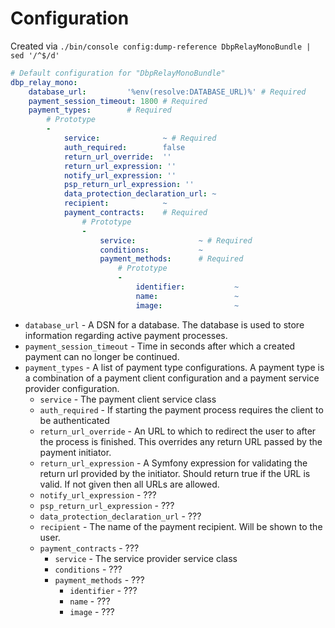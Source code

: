 # Configuration

Created via `./bin/console config:dump-reference DbpRelayMonoBundle | sed '/^$/d'`

```yaml
# Default configuration for "DbpRelayMonoBundle"
dbp_relay_mono:
    database_url:         '%env(resolve:DATABASE_URL)%' # Required
    payment_session_timeout: 1800 # Required
    payment_types:        # Required
        # Prototype
        -
            service:              ~ # Required
            auth_required:        false
            return_url_override:  ''
            return_url_expression: ''
            notify_url_expression: ''
            psp_return_url_expression: ''
            data_protection_declaration_url: ~
            recipient:            ~
            payment_contracts:    # Required
                # Prototype
                -
                    service:              ~ # Required
                    conditions:           ~
                    payment_methods:      # Required
                        # Prototype
                        -
                            identifier:           ~
                            name:                 ~
                            image:                ~
```

* `database_url` - A DSN for a database. The database is used to store
  information regarding active payment processes.
* `payment_session_timeout` - Time in seconds after which a created payment can
  no longer be continued.
* `payment_types` - A list of payment type configurations. A payment type is a
  combination of a payment client configuration and a payment service provider
  configuration.
    * `service` - The payment client service class
    * `auth_required` - If starting the payment process requires the client to be authenticated
    * `return_url_override` - An URL to which to redirect the user to after the
      process is finished. This overrides any return URL passed by the payment
      initiator.
    * `return_url_expression` - A Symfony expression for validating the return
      url provided by the initiator. Should return true if the URL is valid. If
      not given then all URLs are allowed.
    * `notify_url_expression` - ???
    * `psp_return_url_expression` - ???
    * `data_protection_declaration_url` - ???
    * `recipient` - The name of the payment recipient. Will be shown to the user.
    * `payment_contracts` - ???
        * `service` - The service provider service class
        * `conditions` - ???
        * `payment_methods` - ???
            * `identifier` - ???
            * `name` - ???
            * `image` - ???
